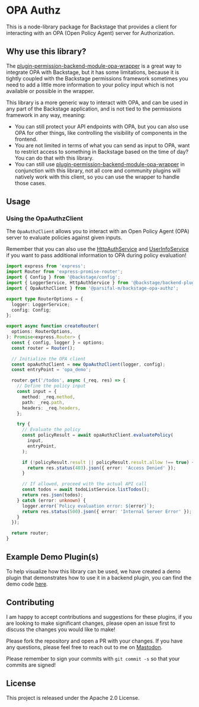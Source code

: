 # OPA Authz

This is a node-library package for Backstage that provides a client for interacting with an OPA (Open Policy Agent) server for Authorization.

## Why use this library?

The [plugin-permission-backend-module-opa-wrapper](https://parsifal-m.github.io/backstage-opa-plugins/#/opa-permissions-wrapper-module/introduction) is a great way to integrate OPA with Backstage, but it has some limitations, because it is tightly coupled with the Backstage permissions framework sometimes
you need to add a little more information to your policy input which is not available or possible in the wrapper.

This library is a more generic way to interact with OPA, and can be used in any part of the Backstage application, and is not tied to the permissions framework in any way, meaning:

- You can still protect your API endpoints with OPA, but you can also use OPA for other things, like controlling the visibility of components in the frontend.
- You are not limited in terms of what you can send as input to OPA, want to restrict access to something in Backstage based on the time of day? You can do that with this library.
- You can still use [plugin-permission-backend-module-opa-wrapper](https://parsifal-m.github.io/backstage-opa-plugins/#/opa-permissions-wrapper-module/introduction) in conjunction with this library,
  not all core and community plugins will natively work with this client, so you can use the wrapper to handle those cases.

## Usage

### Using the OpaAuthzClient

The `OpaAuthzClient` allows you to interact with an Open Policy Agent (OPA) server to evaluate policies against given inputs.

Remember that you can also use the [HttpAuthService](https://backstage.io/docs/backend-system/core-services/http-auth) and [UserInfoService](https://backstage.io/docs/backend-system/core-services/user-info) if you want to pass additional information to OPA during policy evaluation!

```typescript
import express from 'express';
import Router from 'express-promise-router';
import { Config } from '@backstage/config';
import { LoggerService, HttpAuthService } from '@backstage/backend-plugin-api';
import { OpaAuthzClient } from '@parsifal-m/backstage-opa-authz';

export type RouterOptions = {
  logger: LoggerService;
  config: Config;
};

export async function createRouter(
  options: RouterOptions,
): Promise<express.Router> {
  const { config, logger } = options;
  const router = Router();

  // Initialize the OPA client
  const opaAuthzClient = new OpaAuthzClient(logger, config);
  const entryPoint = 'opa_demo';

  router.get('/todos', async (_req, res) => {
    // Define the policy input
    const input = {
      method: _req.method,
      path: _req.path,
      headers: _req.headers,
    };

    try {
      // Evaluate the policy
      const policyResult = await opaAuthzClient.evaluatePolicy(
        input,
        entryPoint,
      );

      if (!policyResult.result || policyResult.result.allow !== true) {
        return res.status(403).json({ error: 'Access Denied' });
      }

      // If allowed, proceed with the actual API call
      const todos = await todoListService.listTodos();
      return res.json(todos);
    } catch (error: unknown) {
      logger.error(`Policy evaluation error: ${error}`);
      return res.status(500).json({ error: 'Internal Server Error' });
    }
  });

  return router;
}
```

## Example Demo Plugin(s)

To help visualize how this library can be used, we have created a demo plugin that demonstrates how to use it in a backend plugin, you can find the demo code [here](../../plugins/opa-demo-backend).

## Contributing

I am happy to accept contributions and suggestions for these plugins, if you are looking to make significant changes, please open an issue first to discuss the changes you would like to make!

Please fork the repository and open a PR with your changes. If you have any questions, please feel free to reach out to me on [Mastodon](https://hachyderm.io/@parcifal).

Please remember to sign your commits with `git commit -s` so that your commits are signed!

## License

This project is released under the Apache 2.0 License.
